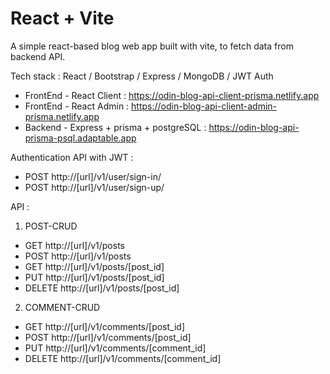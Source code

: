 # React + Vite

A simple react-based blog web app built with vite, to fetch data from backend API.

Tech stack : React / Bootstrap / Express / MongoDB / JWT Auth

- FrontEnd - React Client : https://odin-blog-api-client-prisma.netlify.app
- FrontEnd - React Admin : https://odin-blog-api-client-admin-prisma.netlify.app
- Backend - Express + prisma + postgreSQL : https://odin-blog-api-prisma-psql.adaptable.app

Authentication API with JWT :

- POST http://[url]/v1/user/sign-in/
- POST http://[url]/v1/user/sign-up/

API :

1. POST-CRUD

- GET http://[url]/v1/posts
- POST http://[url]/v1/posts
- GET http://[url]/v1/posts/[post_id]
- PUT http://[url]/v1/posts/[post_id]
- DELETE http://[url]/v1/posts/[post_id]

2. COMMENT-CRUD
- GET http://[url]/v1/comments/[post_id]
- POST http://[url]/v1/comments/[post_id]
- PUT http://[url]/v1/comments/[comment_id]
- DELETE http://[url]/v1/comments/[comment_id]



